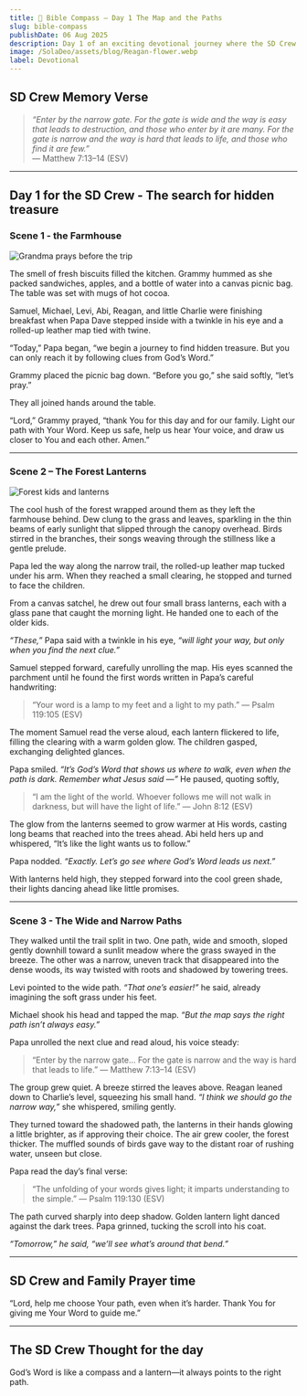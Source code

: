 ```yaml
---
title: 📖 Bible Compass – Day 1 The Map and the Paths
slug: bible-compass
publishDate: 06 Aug 2025
description: Day 1 of an exciting devotional journey where the SD Crew follow a map and Bible clues toward hidden treasure.
image: /SolaDeo/assets/blog/Reagan-flower.webp
label: Devotional
---
```


## SD Crew Memory Verse

> *“Enter by the narrow gate. For the gate is wide and the way is easy that leads to destruction, and those who enter by it are many. For the gate is narrow and the way is hard that leads to life, and those who find it are few.”*  
> — Matthew 7:13–14 (ESV)

---

## Day 1 for the SD Crew - The search for hidden treasure

### Scene 1 - the Farmhouse

![Grandma prays before the trip](/SolaDeo/assets/blog/Grammy-breakfast.webp)

The smell of fresh biscuits filled the kitchen. Grammy hummed as she packed sandwiches, apples, and a bottle of water into a canvas picnic bag. The table was set with mugs of hot cocoa.

Samuel, Michael, Levi, Abi, Reagan, and little Charlie were finishing breakfast when Papa Dave stepped inside with a twinkle in his eye and a rolled-up leather map tied with twine.

“Today,” Papa began, “we begin a journey to find hidden treasure. But you can only reach it by following clues from God’s Word.”

Grammy placed the picnic bag down. “Before you go,” she said softly, “let’s pray.”

They all joined hands around the table.

“Lord,” Grammy prayed, “thank You for this day and for our family. Light our path with Your Word. Keep us safe, help us hear Your voice, and draw us closer to You and each other. Amen.”

---

### Scene 2 – The Forest Lanterns

![Forest kids and lanterns](/SolaDeo/assets/blog/Scene2-lanterns.webp)

The cool hush of the forest wrapped around them as they left the farmhouse behind. Dew clung to the grass and leaves, sparkling in the thin beams of early sunlight that slipped through the canopy overhead. Birds stirred in the branches, their songs weaving through the stillness like a gentle prelude.

Papa led the way along the narrow trail, the rolled-up leather map tucked under his arm. When they reached a small clearing, he stopped and turned to face the children.

From a canvas satchel, he drew out four small brass lanterns, each with a glass pane that caught the morning light. He handed one to each of the older kids.

*“These,”* Papa said with a twinkle in his eye, *“will light your way, but only when you find the next clue.”*

Samuel stepped forward, carefully unrolling the map. His eyes scanned the parchment until he found the first words written in Papa’s careful handwriting:

> “Your word is a lamp to my feet and a light to my path.” — Psalm 119:105 (ESV)

The moment Samuel read the verse aloud, each lantern flickered to life, filling the clearing with a warm golden glow. The children gasped, exchanging delighted glances.

Papa smiled. *“It’s God’s Word that shows us where to walk, even when the path is dark. Remember what Jesus said —”*
He paused, quoting softly,

> “I am the light of the world. Whoever follows me will not walk in darkness, but will have the light of life.” — John 8:12 (ESV)

The glow from the lanterns seemed to grow warmer at His words, casting long beams that reached into the trees ahead. Abi held hers up and whispered, “It’s like the light wants us to follow.”

Papa nodded. *“Exactly. Let’s go see where God’s Word leads us next.”*

With lanterns held high, they stepped forward into the cool green shade, their lights dancing ahead like little promises.

---

### Scene 3 - The Wide and Narrow Paths

They walked until the trail split in two. One path, wide and smooth, sloped gently downhill toward a sunlit meadow where the grass swayed in the breeze. The other was a narrow, uneven track that disappeared into the dense woods, its way twisted with roots and shadowed by towering trees.

Levi pointed to the wide path. *“That one’s easier!”* he said, already imagining the soft grass under his feet.

Michael shook his head and tapped the map. *“But the map says the right path isn’t always easy.”*

Papa unrolled the next clue and read aloud, his voice steady:

> “Enter by the narrow gate… For the gate is narrow and the way is hard that leads to life.” — Matthew 7:13–14 (ESV)

The group grew quiet. A breeze stirred the leaves above. Reagan leaned down to Charlie’s level, squeezing his small hand. *“I think we should go the narrow way,”* she whispered, smiling gently.

They turned toward the shadowed path, the lanterns in their hands glowing a little brighter, as if approving their choice. The air grew cooler, the forest thicker. The muffled sounds of birds gave way to the distant roar of rushing water, unseen but close.

Papa read the day’s final verse:

> “The unfolding of your words gives light; it imparts understanding to the simple.” — Psalm 119:130 (ESV)  

The path curved sharply into deep shadow. Golden lantern light danced against the dark trees. Papa grinned, tucking the scroll into his coat.  

*“Tomorrow,” he said, “we’ll see what’s around that bend.”*

---

## SD Crew and Family Prayer time

“Lord, help me choose Your path, even when it’s harder. Thank You for giving me Your Word to guide me.”

---

## The SD Crew Thought for the day

God’s Word is like a compass and a lantern—it always points to the right path.
